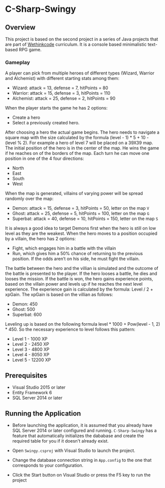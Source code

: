 # C-Sharp-Swingy

## Overview

This project is based on the second project in a series of Java projects that are part of [Wethinkcode](https://www.wethinkcode.co.za/) curriculum. It is a console based minimalistic text-based RPG game.

### Gameplay

A player can pick from multiple heroes of different types (Wizard, Warrior and Alchemist) with different starting stats among them:

- Wizard: attack = 13, defense = 7, hitPoints = 80
- Warrior: attack = 15, defense = 3, hitPoints = 110
- Alchemist: attack = 25, defense = 2, hitPoints = 90

When the player starts the game he has 2 options:

- Create a hero
- Select a previously created hero.

After choosing a hero the actual game begins. The hero needs to navigate a square map with the size calculated by the formula (level - 1) * 5 + 10 - (level % 2). For example a hero of level 7 will be placed on a 39X39 map. The initial position of the hero is in the center of the map. He wins the game if he
reaches on of the borders of the map. Each turn he can move one position in one of the 4 four directions:

- North
- East
- South
- West

When the map is generated, villains of varying power will be spread randomly over the
map:

- Demon: attack = 15, defense = 3, hitPoints = 50, letter on the map `V`
- Ghost: attack = 25, defense = 5, hitPoints = 100, letter on the map `G`
- Superbat: attack = 40, defense = 10, hitPoints = 150, letter on the map `S`

It is always a good idea to target Demons first when the hero is still on low level as they are the weakest. When the hero moves to a position occupied by a villain, the hero has 2 options:

- Fight, which engages him in a battle with the villain
- Run, which gives him a 50% chance of returning to the previous position. If the odds aren’t on his side, he must fight the villain.

The battle between the hero and the villian is simulated and the outcome of the battle is presented to the player. If the hero looses a battle, he dies and looses the mission. If the battle is won, the hero gains experience points, based on the villain power and levels up if he reaches the next level experience. The experience gain is calculated by the formula: Level / 2 + xpGain. The xpGain is based on the villian as follows:

- Demon: 450
- Ghost: 500
- Superbat: 600

Leveling up is based on the following formula level * 1000 + Pow(level - 1, 2) * 450. So the necessary experience to level follows this pattern:

- Level 1 - 1000 XP
- Level 2 - 2450 XP
- Level 3 - 4800 XP
- Level 4 - 8050 XP
- Level 5 - 12200 XP

## Prerequisites

- Visual Studio 2015 or later
- Entity Framework 6
- SQL Server 2014 or later

## Running the Application

- Before launching the application, it is assumed that you already have SQL Server 2014 or later configured and running. `C-Sharp-Swingy` has a feature that automatically initializes the dababase and create the required table for you if it doesn't already exist.

- Open `Swingy.csproj` with Visual Studio to launch the project.

- Change the database connection string in `App.config` to the one that corresponds to your configuration.

- Click the Start button on Visual Studio or press the F5 key to run the project





